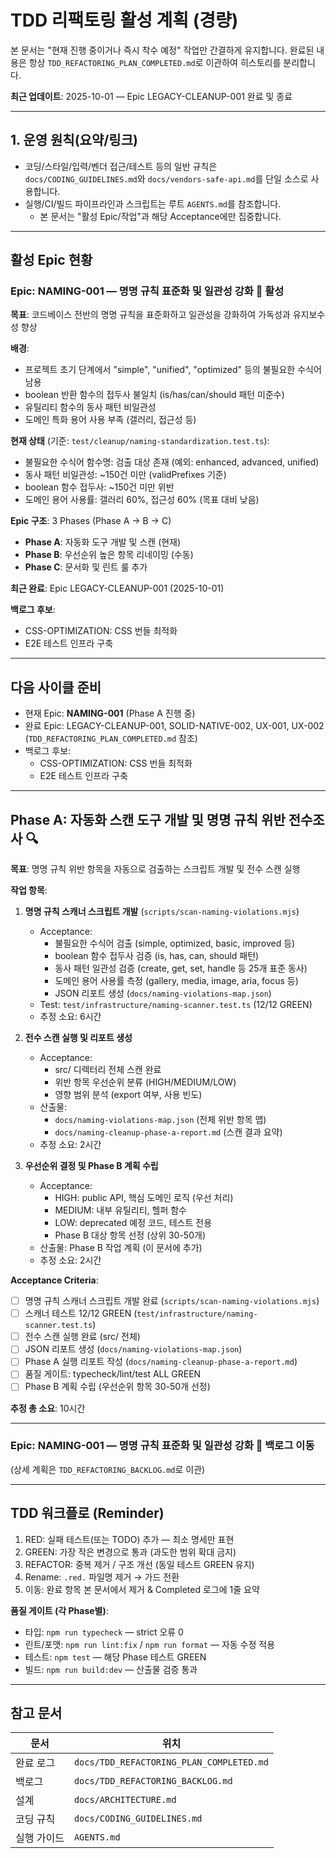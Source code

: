 # TDD 리팩토링 활성 계획 (경량)

본 문서는 "현재 진행 중이거나 즉시 착수 예정" 작업만 간결하게 유지합니다. 완료된
내용은 항상 `TDD_REFACTORING_PLAN_COMPLETED.md`로 이관하여 히스토리를
분리합니다.

**최근 업데이트**: 2025-10-01 — Epic LEGACY-CLEANUP-001 완료 및 종료

---

## 1. 운영 원칙(요약/링크)

- 코딩/스타일/입력/벤더 접근/테스트 등의 일반 규칙은
  `docs/CODING_GUIDELINES.md`와 `docs/vendors-safe-api.md`를 단일 소스로
  사용합니다.
- 실행/CI/빌드 파이프라인과 스크립트는 루트 `AGENTS.md`를 참조합니다.
  - 본 문서는 "활성 Epic/작업"과 해당 Acceptance에만 집중합니다.

---

## 활성 Epic 현황

### Epic: NAMING-001 — 명명 규칙 표준화 및 일관성 강화 📝 **활성**

**목표**: 코드베이스 전반의 명명 규칙을 표준화하고 일관성을 강화하여 가독성과
유지보수성 향상

**배경**:

- 프로젝트 초기 단계에서 "simple", "unified", "optimized" 등의 불필요한 수식어
  남용
- boolean 반환 함수의 접두사 불일치 (is/has/can/should 패턴 미준수)
- 유틸리티 함수의 동사 패턴 비일관성
- 도메인 특화 용어 사용 부족 (갤러리, 접근성 등)

**현재 상태** (기준: `test/cleanup/naming-standardization.test.ts`):

- 불필요한 수식어 함수명: 검출 대상 존재 (예외: enhanced, advanced, unified)
- 동사 패턴 비일관성: ~150건 미만 (validPrefixes 기준)
- boolean 함수 접두사: ~150건 미만 위반
- 도메인 용어 사용률: 갤러리 60%, 접근성 60% (목표 대비 낮음)

**Epic 구조**: 3 Phases (Phase A → B → C)

- **Phase A**: 자동화 도구 개발 및 스캔 (현재)
- **Phase B**: 우선순위 높은 항목 리네이밍 (수동)
- **Phase C**: 문서화 및 린트 룰 추가

**최근 완료**: Epic LEGACY-CLEANUP-001 (2025-10-01)

**백로그 후보**:

- CSS-OPTIMIZATION: CSS 번들 최적화
- E2E 테스트 인프라 구축

---

## 다음 사이클 준비

- 현재 Epic: **NAMING-001** (Phase A 진행 중)
- 완료 Epic: LEGACY-CLEANUP-001, SOLID-NATIVE-002, UX-001, UX-002
  (`TDD_REFACTORING_PLAN_COMPLETED.md` 참조)
- 백로그 후보:
  - CSS-OPTIMIZATION: CSS 번들 최적화
  - E2E 테스트 인프라 구축

---

## Phase A: 자동화 스캔 도구 개발 및 명명 규칙 위반 전수조사 🔍

**목표**: 명명 규칙 위반 항목을 자동으로 검출하는 스크립트 개발 및 전수 스캔
실행

**작업 항목**:

1. **명명 규칙 스캐너 스크립트 개발** (`scripts/scan-naming-violations.mjs`)
   - Acceptance:
     - 불필요한 수식어 검출 (simple, optimized, basic, improved 등)
     - boolean 함수 접두사 검증 (is, has, can, should 패턴)
     - 동사 패턴 일관성 검증 (create, get, set, handle 등 25개 표준 동사)
     - 도메인 용어 사용률 측정 (gallery, media, image, aria, focus 등)
     - JSON 리포트 생성 (`docs/naming-violations-map.json`)
   - Test: `test/infrastructure/naming-scanner.test.ts` (12/12 GREEN)
   - 추정 소요: 6시간

2. **전수 스캔 실행 및 리포트 생성**
   - Acceptance:
     - src/ 디렉터리 전체 스캔 완료
     - 위반 항목 우선순위 분류 (HIGH/MEDIUM/LOW)
     - 영향 범위 분석 (export 여부, 사용 빈도)
   - 산출물:
     - `docs/naming-violations-map.json` (전체 위반 항목 맵)
     - `docs/naming-cleanup-phase-a-report.md` (스캔 결과 요약)
   - 추정 소요: 2시간

3. **우선순위 결정 및 Phase B 계획 수립**
   - Acceptance:
     - HIGH: public API, 핵심 도메인 로직 (우선 처리)
     - MEDIUM: 내부 유틸리티, 헬퍼 함수
     - LOW: deprecated 예정 코드, 테스트 전용
     - Phase B 대상 항목 선정 (상위 30-50개)
   - 산출물: Phase B 작업 계획 (이 문서에 추가)
   - 추정 소요: 2시간

**Acceptance Criteria**:

- [ ] 명명 규칙 스캐너 스크립트 개발 완료 (`scripts/scan-naming-violations.mjs`)
- [ ] 스캐너 테스트 12/12 GREEN (`test/infrastructure/naming-scanner.test.ts`)
- [ ] 전수 스캔 실행 완료 (src/ 전체)
- [ ] JSON 리포트 생성 (`docs/naming-violations-map.json`)
- [ ] Phase A 실행 리포트 작성 (`docs/naming-cleanup-phase-a-report.md`)
- [ ] 품질 게이트: typecheck/lint/test ALL GREEN
- [ ] Phase B 계획 수립 (우선순위 항목 30-50개 선정)

**추정 총 소요**: 10시간

---

### Epic: NAMING-001 — 명명 규칙 표준화 및 일관성 강화 📝 **백로그 이동**

(상세 계획은 `TDD_REFACTORING_BACKLOG.md`로 이관)

---

## TDD 워크플로 (Reminder)

1. RED: 실패 테스트(또는 TODO) 추가 — 최소 명세만 표현
2. GREEN: 가장 작은 변경으로 통과 (과도한 범위 확대 금지)
3. REFACTOR: 중복 제거 / 구조 개선 (동일 테스트 GREEN 유지)
4. Rename: `.red.` 파일명 제거 → 가드 전환
5. 이동: 완료 항목 본 문서에서 제거 & Completed 로그에 1줄 요약

**품질 게이트 (각 Phase별)**:

- 타입: `npm run typecheck` — strict 오류 0
- 린트/포맷: `npm run lint:fix` / `npm run format` — 자동 수정 적용
- 테스트: `npm test` — 해당 Phase 테스트 GREEN
- 빌드: `npm run build:dev` — 산출물 검증 통과

---

## 참고 문서

| 문서        | 위치                                     |
| ----------- | ---------------------------------------- |
| 완료 로그   | `docs/TDD_REFACTORING_PLAN_COMPLETED.md` |
| 백로그      | `docs/TDD_REFACTORING_BACKLOG.md`        |
| 설계        | `docs/ARCHITECTURE.md`                   |
| 코딩 규칙   | `docs/CODING_GUIDELINES.md`              |
| 실행 가이드 | `AGENTS.md`                              |

